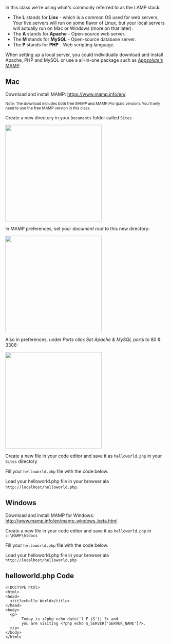 In this class we're using what's commonly referred to as the LAMP stack:

+ The __L__ stands for __Linx__ - which is a common OS used for web servers. Your live servers will run on some flavor of Linux, but your local servers will actually run on Mac or Windows (more on that later).
+ The __A__ stands for __Apache__ - Open-source web server.
+ The __M__ stands for __MySQL__ - Open-source database server.
+ The __P__ stands for __PHP__ - Web scripting language.

When setting up a local server, you could individually download and install Apache, PHP and MySQL or use a all-in-one package such as [*Appsolute's* MAMP](http://www.mamp.info/en/).




## Mac

Download and install MAMP: <https://www.mamp.info/en/>.

<small>Note: The download includes both free *MAMP* and *MAMP Pro* (paid version). You'll only need to use the free MAMP version in this class.</small>

Create a new directory in your `Documents` folder called `Sites`

<img src='http://note.io/1ie3glN' style='width:300px'>

In MAMP preferences, set your *document root* to this new directory:

<img src='http://note.io/1ie3vwY' style='width:300px'>

Also in preferences, under *Ports* click *Set Apache & MySQL* ports to 80 & 3306:

<img src='http://note.io/1ie2pBF' style='width:300px'>

Create a new file in your code editor and save it as `helloworld.php` in your `Sites` directory

Fill your `helloworld.php` file with the code below.

Load your helloworld.php file in your browser ala `http://localhost/helloworld.php`.




## Windows

Download and install MAMP for Windows: <http://www.mamp.info/en/mamp_windows_beta.html>

Create a new file in your code editor and save it as `helloworld.php` in `c:\MAMP\htdocs`

Fill your `helloworld.php` file with the code below.

Load your helloworld.php file in your browser ala `http://localhost/helloworld.php`




## helloworld.php Code

	<!DOCTYPE html>
	<html>
	<head>
	  <title>Hello World</title>
	</head>
	<body>
	  <p>
		   Today is <?php echo date('l F jS'); ?> and 
		   you are visiting <?php echo $_SERVER['SERVER_NAME']?>.
	  </p>
	</body>
	</html>





